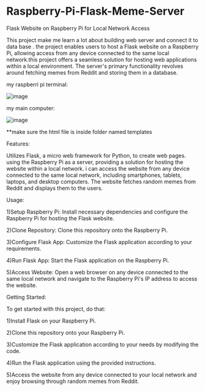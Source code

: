 # Raspberry-Pi-Flask-Meme-Server

Flask Website on Raspberry Pi for Local Network Access

This project make me learn a lot about building web server and connect it to data base .
the project enables users to host a Flask website on a Raspberry Pi, allowing access from any device connected to the same local network.this project offers a seamless solution for hosting web applications within a local environment. The server's primary functionality revolves around fetching memes from Reddit and storing them in a database.

my raspberri pi terminal:




![image](https://github.com/oran950/Raspberry-Pi-Flask-Meme-Server/assets/43114098/136c94fc-a547-4809-a87a-30e4ce1e9893)                                             





my main computer:





![image](https://github.com/oran950/Raspberry-Pi-Flask-Meme-Server/assets/43114098/3ce2d320-34af-47da-8568-824b13fd94cb)




**make sure the html file is inside folder named templates





Features:

Utilizes Flask, a micro web framework for Python, to create web pages.
using the Raspberry Pi as a server, providing a solution for hosting the website within a local network.
i can access the website from any device connected to the same local network, including smartphones, tablets, laptops, and desktop computers.
The website fetches random memes from Reddit and displays them to the users.

Usage:

1)Setup Raspberry Pi: Install necessary dependencies and configure the Raspberry Pi for hosting the Flask website.

2)Clone Repository: Clone this repository onto the Raspberry Pi.

3)Configure Flask App: Customize the Flask application according to your requirements.

4)Run Flask App: Start the Flask application on the Raspberry Pi.

5)Access Website: Open a web browser on any device connected to the same local network and navigate to the Raspberry Pi's IP address to access the website.

Getting Started:

To get started with this project, do that:

1)Install Flask on your Raspberry Pi.

2)Clone this repository onto your Raspberry Pi.

3)Customize the Flask application according to your needs by modifying the code.

4)Run the Flask application using the provided instructions.

5)Access the website from any device connected to your local network and enjoy browsing through random memes from Reddit.


